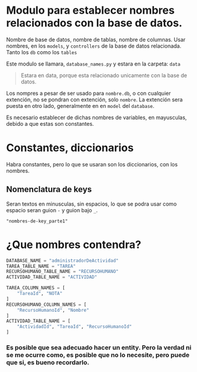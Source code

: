 # Modulo para establecer nombres relacionados con la base de datos.
Nombre de base de datos, nombre de tablas, nombre de columnas.
Usar nombres, en los `models`, y `controllers` de la base de datos relacionada. Tanto los `db` como los `tables`

Este modulo se llamara, `database_names.py` y estara en la carpeta: `data`

> Estara en data, porque esta relacionado unicamente con la base de datos.

Los nompres a pesar de ser usado para `nombre.db`, o con cualquier extención, no se pondran con extención, solo `nombre`. La extención sera puesta en otro lado, generalmente en en `model` del `database`.

Es necesario establecer de dichas nombres de variables, en mayusculas, debido a que estas son constantes.


# Constantes, diccionarios
Habra constantes, pero lo que se usaran son los diccionarios, con los nombres.


## Nomenclatura de keys
Seran textos en minusculas, sin espacios, lo que se podra usar como espacio seran guion `-` y guion bajo `_`.

~~~
"nombres-de-key_parte1"
~~~


# ¿Que nombres contendra?
```python
DATABASE_NAME = "administradorDeActividad"
TAREA_TABLE_NAME = "TAREA"
RECURSOHUMANO_TABLE_NAME = "RECURSOHUMANO"
ACTIVIDAD_TABLE_NAME = "ACTIVIDAD"

TAREA_COLUMN_NAMES = [
    "TareaId", "NOTA"
]
RECURSOHUMANO_COLUMN_NAMES = [
    "RecursoHumanoId", "Nombre"
]
ACTIVIDAD_TABLE_NAME = [
    "ActividadId", "TareaId", "RecursoHumanoId"
]
```

### Es posible que sea adecuado hacer un entity. Pero la verdad ni se me ocurre como, es posible que no lo necesite, pero puede que si, es bueno recordarlo.
